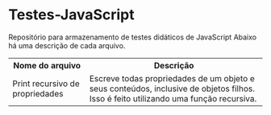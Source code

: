 # Testes-JavaScript
Repositório para armazenamento de testes didáticos de JavaScript
Abaixo há uma descrição de cada arquivo.
<table>
  <tr>
    <th>Nome do arquivo</th>
    <th>Descrição</th>
  </tr>
  <tr>
    <td>Print recursivo de propriedades</td>
    <td>Escreve todas propriedades de um objeto e seus conteúdos, inclusive de objetos filhos. Isso é feito utilizando uma função recursiva.</td>
  </tr>
</table>
